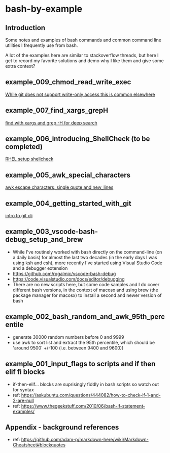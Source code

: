 # bash-by-example
## Introduction

Some notes and examples of bash commands and common command line utilities I frequently use from bash.

A lot of the examples here are similar to stackoverflow threads, but here I get to record my favorite solutions and demo why I like them and give some extra context?

##  example_009_chmod_read_write_exec

[While git does not support write-only access this is common elsewhere](example_009_chmod_read_write_exec/README.md)

## example_007_find_xargs_grepH

[find with xargs and grep -H for deep search](example_007_find_xargs_grepH/README.md)

## example_006_introducing_ShellCheck (to be completed)
[RHEL setup shellcheck](example_006_introducing_ShellCheck/README.md)

## example_005_awk_special_characters
[awk escape characters, single quote and new_lines](example_005_awk_special_characters/README.md)

## example_004_getting_started_with_git
[intro to git cli](example_004_getting_started_with_git/README.md)

## example_003_vscode-bash-debug_setup_and_brew
- While I've routinely worked with bash directly on the command-line (on a daily basis) for almost the last two decades (in the early days I was using ksh and csh), more recently I've started using Visual Studio Code and a debugger extension
- https://github.com/rogalmic/vscode-bash-debug
- https://code.visualstudio.com/docs/editor/debugging
- There are no new scripts here, but some code samples and I do cover different bash versions, in the context of macosx and using brew (the package manager for macosx) to install a second and newer version of bash


## example_002_bash_random_and_awk_95th_percentile
- generate 30000 random numbers before 0 and 9999
- use awk to sort list and extract the 95th percentile, which should be 'around 9500' +/-100 (i.e. between 9400 and 9600))

## example_001_input_flags to scripts and if then elif fi blocks
- if-then-elif... blocks are suprisingly fiddly in bash scripts so watch out for syntax
- ref: https://askubuntu.com/questions/444082/how-to-check-if-1-and-2-are-null
- ref: https://www.thegeekstuff.com/2010/06/bash-if-statement-examples/


## Appendix - background references

- ref: https://github.com/adam-p/markdown-here/wiki/Markdown-Cheatsheet#blockquotes
